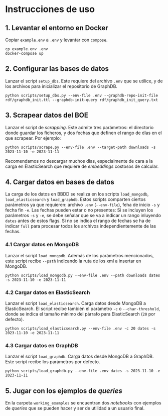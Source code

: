 # Instrucciones de uso

## 1. Levantar el entorno en Docker
Copiar `example.env` a `.env` y levantar con `compose`.
```
cp example.env .env
docker-compose up
```

## 2. Configurar las bases de datos
Lanzar el script `setup_dbs`. Este requiere del archivo `.env` que se utilice, y de los archivos para inicializar el repositorio de GraphDB.
```
python scripts/setup_dbs.py --env-file .env --graphdb-repo-init-file rdf/graphdb_init.ttl --graphdb-init-query rdf/graphdb_init_query.txt
```

## 3. Scrapear datos del BOE
Lanzar el script de *scrapping*. Este admite tres parámetros: el directorio donde guardar los ficheros, y dos fechas que definen el rango de días en el que scrapear. Por ejemplo:
```
python scripts/scrape.py --env-file .env --target-path downloads -s 2023-11-10 -e 2023-11-11
```
Recomendamos no descargar muchos días, especialmente de cara a la carga en ElasticSearch que requiere de *embeddings* costosos de calcular.

## 4. Cargar datos en bases de datos
La carga de los datos en BBDD se realiza en los scripts `load_mongodb`, `load_elasticsearch` y `load_graphdb`. Estos scripts comparten ciertos parámetros ya que requieren: archivo `.env` (`--env-file`), feha de inicio `-s` y fecha fin `-e`.
Las fechas pueden estar o no presentes: Si se incluyen los parámetros `-s` y `-e`, se debe señalar que se va a indicar un rango inluyendo `dates` antes de estos flags. Si no se indica el rango de fechas se ha de indicar `full` para procesar todos los archivos independientemente de las fechas.

### 4.1 Cargar datos en MongoDB
Lanzar el script `load_mongodb`. Además de los parámetros mencionados, este script recibe `--path` indicando la ruta de los xml a insertar en MongoDB. 
```
python scripts/load_mongodb.py --env-file .env --path downloads dates -s 2023-11-10 -e 2023-11-11
```

### 4.2 Cargar datos en ElasticSearch
Lanzar el script `load_elasticsearch`. Carga datos desde MongoDB a ElasticSearch. El script recibe también el parámetro `-c` o `--char-threshold`, donde se indica el tamaño mínimo del párrafo para ElasticSearch (`20` por defecto).
```
python scripts/load_elasticsearch.py --env-file .env -c 20 dates -s 2023-11-10 -e 2023-11-11
```

### 4.3 Cargar datos en GraphDB
Lanzar el script `load_graphdb`. Carga datos desde MongoDB a GraphDB. Este script recibe los parámetros por defecto.
```
python scripts/load_graphdb.py --env-file .env dates -s 2023-11-10 -e 2023-11-11
```

## 5. Jugar con los ejemplos de *queries*
En la carpeta `working_examples` se encuentran dos *notebooks* con ejemplos de *queries* que se pueden hacer y ser de utilidad a un usuario final.